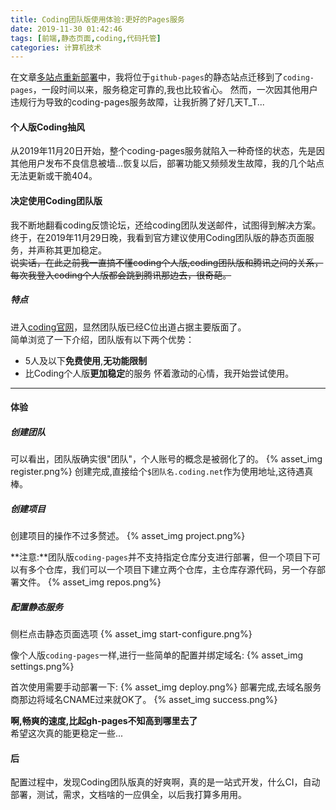 ```yaml
---
title: Coding团队版使用体验:更好的Pages服务
date: 2019-11-30 01:42:46
tags: [前端,静态页面,coding,代码托管]
categories: 计算机技术
---
```


在文章[多站点重新部署](/2019/08/11/change-deploy/)中，我将位于`github-pages`的静态站点迁移到了`coding-pages`，一段时间以来，服务稳定可靠的,我也比较省心。
然而，一次因其他用户违规行为导致的coding-pages服务故障，让我折腾了好几天T_T...
<!-- more -->
#### 个人版Coding抽风
从2019年11月20日开始，整个coding-pages服务就陷入一种奇怪的状态，先是因其他用户发布不良信息被墙...恢复以后，部署功能又频频发生故障，我的几个站点无法更新或干脆404。
#### 决定使用Coding团队版
我不断地翻看coding反馈论坛，还给coding团队发送邮件，试图得到解决方案。终于，在2019年11月29日晚，我看到官方建议使用Coding团队版的静态页面服务，并声称其更加稳定。   
~~说实话，在此之前我一直搞不懂coding个人版,coding团队版和腾讯之间的关系，每次我登入coding个人版都会跳到腾讯那边去，很奇葩。~~
##### 特点
进入[coding官网](https://coding.net/)，显然团队版已经C位出道占据主要版面了。   
简单浏览了一下介绍，团队版有以下两个优势：
* 5人及以下**免费使用**,**无功能限制**
* 比Coding个人版**更加稳定**的服务
怀着激动的心情，我开始尝试使用。

------

#### 体验
##### 创建团队
可以看出，团队版确实很"团队"，个人账号的概念是被弱化了的。
{% asset_img register.png%}
创建完成,直接给个`$团队名.coding.net`作为使用地址,这待遇真棒。

##### 创建项目
创建项目的操作不过多赘述。
{% asset_img project.png%}

**注意:**团队版`coding-pages`并不支持指定仓库分支进行部署，但一个项目下可以有多个仓库，我们可以一个项目下建立两个仓库，主仓库存源代码，另一个存部署文件。
{% asset_img repos.png%}

##### 配置静态服务
侧栏点击静态页面选项
{% asset_img start-configure.png%}

像个人版`coding-pages`一样,进行一些简单的配置并绑定域名:
{% asset_img settings.png%}  

首次使用需要手动部署一下:
{% asset_img deploy.png%}
部署完成,去域名服务商那边将域名CNAME过来就OK了。
{% asset_img success.png%}

**啊,畅爽的速度,比起gh-pages不知高到哪里去了**   
希望这次真的能更稳定一些...

#### 后
配置过程中，发现Coding团队版真的好爽啊，真的是一站式开发，什么CI，自动部署，测试，需求，文档啥的一应俱全，以后我打算多用用。